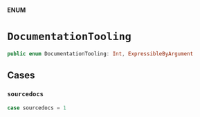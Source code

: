 **ENUM**

# `DocumentationTooling`

```swift
public enum DocumentationTooling: Int, ExpressibleByArgument
```

## Cases
### `sourcedocs`

```swift
case sourcedocs = 1
```
